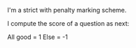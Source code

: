 I'm a strict with penalty marking scheme.

I compute the score of a question as next:

All good = 1
Else =  -1